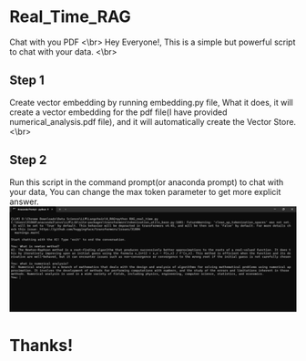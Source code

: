 # Real_Time_RAG
Chat with you PDF <\br>
Hey Everyone!, This is a simple but powerful script to chat with your data. <\br>
## Step 1 
Create vector embedding by running embedding.py file, What it does, it will create a vector embedding for the pdf file(I have provided numerical_analysis.pdf file), and it will automatically create the Vector Store.<\br>
## Step 2
Run this script in the command prompt(or anaconda prompt) to chat with your data, You can change the max token parameter to get more explicit answer.
![screenshot](Screenshot.png)
# Thanks!

